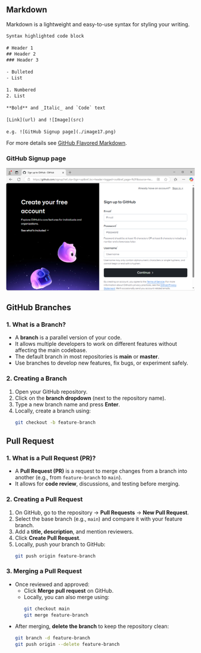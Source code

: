## Markdown
Markdown is a lightweight and easy-to-use syntax for styling your writing.

```
Syntax highlighted code block

# Header 1
## Header 2
### Header 3

- Bulleted
- List

1. Numbered
2. List

**Bold** and _Italic_ and `Code` text

[Link](url) and ![Image](src)

e.g. ![GitHub Signup page](./image17.png)
```
For more details see [GitHub Flavored Markdown](https://docs.github.com/en/get-started/writing-on-github/getting-started-with-writing-and-formatting-on-github/basic-writing-and-formatting-syntax).


### GitHub Signup page
![GitHub Signup page](./image17.png)


## GitHub Branches

### **1. What is a Branch?**  
- A **branch** is a parallel version of your code.  
- It allows multiple developers to work on different features without affecting the main codebase.  
- The default branch in most repositories is **main** or **master**.  
- Use branches to develop new features, fix bugs, or experiment safely.  

### **2. Creating a Branch**  
1. Open your GitHub repository.  
2. Click on the **branch dropdown** (next to the repository name).  
3. Type a new branch name and press **Enter**.  
4. Locally, create a branch using:  
   ```bash
   git checkout -b feature-branch
   ```  

## Pull Request

### **1. What is a Pull Request (PR)?**  
- A **Pull Request (PR)** is a request to merge changes from a branch into another (e.g., from `feature-branch` to `main`).  
- It allows for **code review**, discussions, and testing before merging.  

### **2. Creating a Pull Request**  
1. On GitHub, go to the repository → **Pull Requests** → **New Pull Request**.
2. Select the base branch (e.g., `main`) and compare it with your feature branch.  
3. Add a **title, description**, and mention reviewers.  
4. Click **Create Pull Request**.
5. Locally, push your branch to GitHub:  
   ```bash
   git push origin feature-branch
   ```  

### **3. Merging a Pull Request**  
- Once reviewed and approved:  
  - Click **Merge pull request** on GitHub.  
  - Locally, you can also merge using:  
    ```bash
    git checkout main
    git merge feature-branch
    ```  
- After merging, **delete the branch** to keep the repository clean:  
  ```bash
  git branch -d feature-branch
  git push origin --delete feature-branch
  ```
